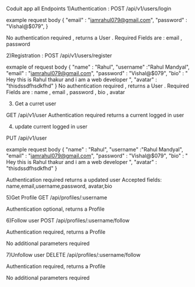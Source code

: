 Coduit app all Endpoints
1)Authentication  : 
POST /api/v1/users/login

example request body 
{
    "email" : "iamrahul079@gmail.com",
    "password" : "Vishal@$079",
}

No authentication required , returns a User .
Required Fields are  : email , password 


2)Registration  : 
POST /api/v1/users/register

exmaple of request  body
{
    "name" : "Rahul",
    "username" :"Rahul Mandyal",
    "email" : "iamrahul079@gmail.com",
    "password" : "Vishal@$079",
    "bio" : " Hey this is Rahul thakur  and i am a web developer ",
    "avatar" : "thisdssdfhsdkfhd"
}
No authentication required , returns a User .
Required Fields are   : name , email , password , bio , avatar

3) Get a curret user 

GET /api/v1/user
Authentication required returns a current logged in user 

4) update current logged in user 

PUT /api/v1/user

example request body
{
    "name" : "Rahul",
    "username" :"Rahul Mandyal",
    "email" : "iamrahul079@gmail.com",
    "password" : "Vishal@$079",
    "bio" : " Hey this is Rahul thakur  and i am a web developer ",
    "avatar" : "thisdssdfhsdkfhd"
}

Authentication required returns a updated user 
Accepted fields: name,email,username,password, avatar,bio

5)Get Profile
GET /api/profiles/:username

Authentication optional, returns a Profile


6)Follow user
POST /api/profiles/:username/follow

Authentication required, returns a Profile

No additional parameters required

7)Unfollow user
DELETE /api/profiles/:username/follow

Authentication required, returns a Profile

No additional parameters required